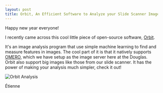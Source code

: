 ```yaml
---
layout: post
title: Orbit, An Efficient Software to Analyze your Slide Scanner Images
---
```


Happy new year everyone!

I recently came across this cool little piece of open-source software, [Orbit](https://www.orbit.bio/).

It's an image analysis program that use simple machine learning to find and measure features in images. The cool part of it is that it natively supports [OMERO](http://www.openmicroscopy.org/site/products/omero), which we have setup as the image server here at the Douglas. Orbit also support big images like those from our slide scanner. It has the power of making your analysis much simpler, check it out!

![Orbit Analysis](http://www.orbit.bio/wp-content/uploads/sites/2/2016/08/img_57b565ac1b611.png)

Étienne
